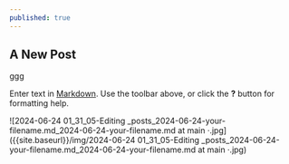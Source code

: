 ```yaml
---
published: true
---
```

## A New Post

ggg

Enter text in [Markdown](http://daringfireball.net/projects/markdown/). Use the toolbar above, or click the **?** button for formatting help.

![2024-06-24 01_31_05-Editing _posts_2024-06-24-your-filename.md_2024-06-24-your-filename.md at main ·.jpg]({{site.baseurl}}/img/2024-06-24 01_31_05-Editing _posts_2024-06-24-your-filename.md_2024-06-24-your-filename.md at main ·.jpg)
